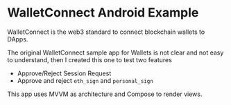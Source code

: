 # WalletConnect Android Example

WalletConnect is the web3 standard to connect blockchain wallets to DApps.

The original WalletConnect sample app for Wallets is not clear and not easy to understand, then I created this one to test two features
* Approve/Reject Session Request
* Approve and reject `eth_sign` and `personal_sign`

This app uses MVVM as architecture and Compose to render views.
